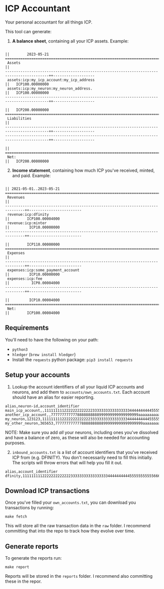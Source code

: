 # ICP Accountant

Your personal accountant for all things ICP.

This tool can generate:

1. **A balance sheet**, containing all your ICP assets. Example:

```
                                                                                          ||        2023-05-21
==========================================================================================++===================
 Assets                                                                                   ||
------------------------------------------------------------------------------------------++-------------------
 assets:icp:my_icp_account:my_icp_address                                                 ||   ICP100.00000000
 assets:icp:my_neuron:my_neuron_address.                                                  ||   ICP100.00000000
------------------------------------------------------------------------------------------++-------------------
                                                                                          ||   ICP200.00000000
==========================================================================================++===================
 Liabilities                                                                              ||
------------------------------------------------------------------------------------------++-------------------
------------------------------------------------------------------------------------------++-------------------
                                                                                          ||
==========================================================================================++===================
 Net:                                                                                     ||   ICP200.00000000
```

2. **Income statement**, containing how much ICP you've received, minted, and paid. Example:
```
                                                                               || 2021-05-01..2023-05-21
===============================================================================++========================
 Revenues                                                                      ||
-------------------------------------------------------------------------------++------------------------
 revenue:icp:dfinity                                                           ||        ICP100.00004000
 revenue:icp:minter                                                            ||         ICP10.00000000
-------------------------------------------------------------------------------++------------------------
                                                                               ||        ICP110.00000000
===============================================================================++========================
 Expenses                                                                      ||
-------------------------------------------------------------------------------++------------------------
 expenses:icp:some_payment_account                                             ||         ICP10.00000000
 expenses:icp:fee                                                              ||          ICP0.00004000
-------------------------------------------------------------------------------++------------------------
                                                                               ||         ICP10.00004000
===============================================================================++========================
 Net:                                                                          ||        ICP100.00004000
```

## Requirements

You'll need to have the following on your path:

* `python3`
* `hledger` (`brew install hledger`)
* Install the `requests` python package: `pip3 install requests`

## Setup your accounts

1. Lookup the account identifiers of all your liquid ICP accounts and neurons, and add them to `accounts/own_accounts.txt`. Each account should have an alias for easier reporting.

```
alias,neuron-id,account_identifier
main_icp_account,,1111111112222222222222333333333333333334444444444555555555556666
another_icp_account,,7777777777778888888888999999999999999999aaaaaaaaaaabbbbbbbbbbbbb
my_neuron,123123,1111111112222222222222333333333333333334444444444555555555556666
my_other_neuron,365653,7777777777778888888888999999999999999999aaaaaaaaaaabbbbbbbbbbbbb
```

NOTE: Make sure you add _all_ your neurons, including ones you've dissolved and have a balance of zero, as these will also be needed for accounting purposes.

2. `inbound_accounts.txt` is a list of account identifiers that you've received ICP from (e.g. DFINITY). You don't necessarily need to fill this initially. The scripts will throw errors that will help you fill it out.

```
alias,account_identifier
dfinity,1111111112222222222222333333333333333334444444444555555555556666
```

## Download ICP transactions

Once you've filled your `own_accounts.txt`, you can download you transactions by running:

```
make fetch
```

This will store all the raw transaction data in the `raw` folder. I recommend committing that into the repo to track how they evolve over time.

## Generate reports

To generate the reports run:

```
make report
```

Reports will be stored in the `reports` folder. I recommend also committing these in the repor.
